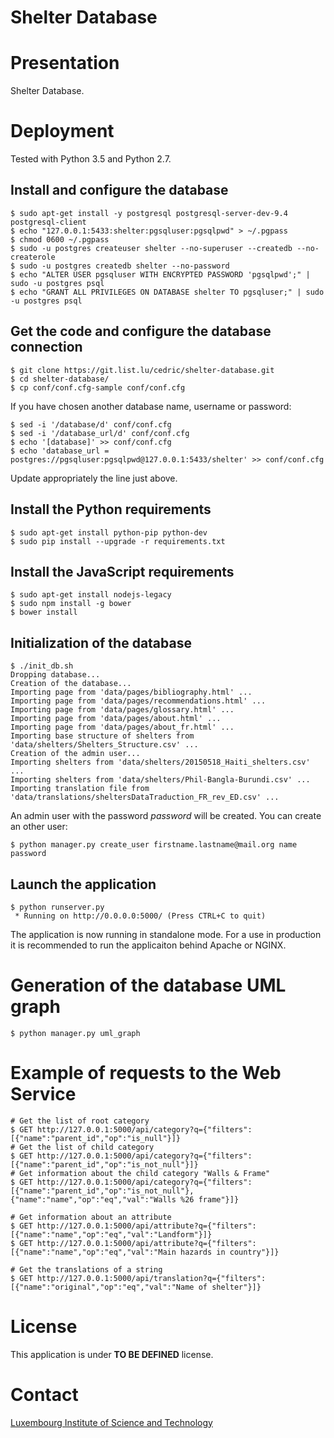 Shelter Database
================

# Presentation

Shelter Database.



# Deployment

Tested with Python 3.5 and Python 2.7.


## Install and configure the database

```shell
$ sudo apt-get install -y postgresql postgresql-server-dev-9.4 postgresql-client
$ echo "127.0.0.1:5433:shelter:pgsqluser:pgsqlpwd" > ~/.pgpass
$ chmod 0600 ~/.pgpass
$ sudo -u postgres createuser shelter --no-superuser --createdb --no-createrole
$ sudo -u postgres createdb shelter --no-password
$ echo "ALTER USER pgsqluser WITH ENCRYPTED PASSWORD 'pgsqlpwd';" | sudo -u postgres psql
$ echo "GRANT ALL PRIVILEGES ON DATABASE shelter TO pgsqluser;" | sudo -u postgres psql
```

## Get the code and configure the database connection

```shell
$ git clone https://git.list.lu/cedric/shelter-database.git
$ cd shelter-database/
$ cp conf/conf.cfg-sample conf/conf.cfg
```

If you have chosen another database name, username or password:

```shell
$ sed -i '/database/d' conf/conf.cfg
$ sed -i '/database_url/d' conf/conf.cfg
$ echo '[database]' >> conf/conf.cfg
$ echo 'database_url = postgres://pgsqluser:pgsqlpwd@127.0.0.1:5433/shelter' >> conf/conf.cfg
```

Update appropriately the line just above.

## Install the Python requirements

```shell
$ sudo apt-get install python-pip python-dev
$ sudo pip install --upgrade -r requirements.txt
```

## Install the JavaScript requirements

```shell
$ sudo apt-get install nodejs-legacy
$ sudo npm install -g bower
$ bower install
```

## Initialization of the database

```shell
$ ./init_db.sh
Dropping database...
Creation of the database...
Importing page from 'data/pages/bibliography.html' ...
Importing page from 'data/pages/recommendations.html' ...
Importing page from 'data/pages/glossary.html' ...
Importing page from 'data/pages/about.html' ...
Importing page from 'data/pages/about_fr.html' ...
Importing base structure of shelters from 'data/shelters/Shelters_Structure.csv' ...
Creation of the admin user...
Importing shelters from 'data/shelters/20150518_Haiti_shelters.csv' ...
Importing shelters from 'data/shelters/Phil-Bangla-Burundi.csv' ...
Importing translation file from 'data/translations/sheltersDataTraduction_FR_rev_ED.csv' ...
```

An admin user with the password *password* will be created. You can create
an other user:

```shell
$ python manager.py create_user firstname.lastname@mail.org name password
```

## Launch the application

```shell
$ python runserver.py
 * Running on http://0.0.0.0:5000/ (Press CTRL+C to quit)
```

The application is now running in standalone mode. For a use in production it is
recommended to run the applicaiton behind Apache or NGINX.



# Generation of the database UML graph

```shell
$ python manager.py uml_graph
```



# Example of requests to the Web Service

```shell
# Get the list of root category
$ GET http://127.0.0.1:5000/api/category?q={"filters":[{"name":"parent_id","op":"is_null"}]}
# Get the list of child category
$ GET http://127.0.0.1:5000/api/category?q={"filters":[{"name":"parent_id","op":"is_not_null"}]}
# Get information about the child category "Walls & Frame"
$ GET http://127.0.0.1:5000/api/category?q={"filters":[{"name":"parent_id","op":"is_not_null"},{"name":"name","op":"eq","val":"Walls %26 frame"}]}

# Get information about an attribute
$ GET http://127.0.0.1:5000/api/attribute?q={"filters":[{"name":"name","op":"eq","val":"Landform"}]}
$ GET http://127.0.0.1:5000/api/attribute?q={"filters":[{"name":"name","op":"eq","val":"Main hazards in country"}]}

# Get the translations of a string
$ GET http://127.0.0.1:5000/api/translation?q={"filters":[{"name":"original","op":"eq","val":"Name of shelter"}]}
```



# License

This application is under **TO BE DEFINED** license.



# Contact

[Luxembourg Institute of Science and Technology](http://www.list.lu)
